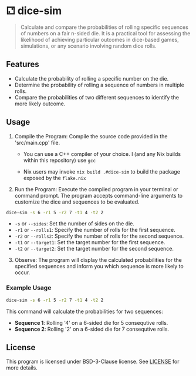# ⚁ dice-sim

> Calculate and compare the probabilities of rolling specific sequences of numbers on a fair n-sided die.
> It is a practical tool for assessing the likelihood of achieving particular outcomes in dice-based games,
> simulations, or any scenario involving random dice rolls.

## Features

- Calculate the probability of rolling a specific number on the die.
- Determine the probability of rolling a sequence of numbers in multiple rolls.
- Compare the probabilities of two different sequences to identify the more likely outcome.

## Usage

1. Compile the Program: Compile the source code provided in the 'src/main.cpp' file.

   - You can use a C++ compiler of your choice. I (and any Nix builds within this repository) use `gcc`

   - Nix users may invoke `nix build .#dice-sim` to build the package exposed by the `flake.nix`

2. Run the Program: Execute the compiled program in your terminal or command prompt. The program accepts command-line arguments to customize the dice and sequences to be evaluated.

```bash
dice-sim -s 6 -r1 5 -r2 7 -t1 4 -t2 2
```

- `-s` or `--sides`: Set the number of sides on the die.
- `-r1` or `--rolls1`: Specify the number of rolls for the first sequence.
- `-r2` or `--rolls2`: Specify the number of rolls for the second sequence.
- `-t1` or `--target1`: Set the target number for the first sequence.
- `-t2` or `--target2`: Set the target number for the second sequence.

3. Observe: The program will display the calculated probabilities for the specified sequences and inform you which sequence is more likely to occur.

### Example Usage

```bash
dice-sim -s 6 -r1 5 -r2 7 -t1 4 -t2 2
```

This command will calculate the probabilities for two sequences:

- **Sequence 1**: Rolling '4' on a 6-sided die for 5 consequtive rolls.
- **Sequence 2**: Rolling '2' on a 6-sided die for 7 consequtive rolls.

## License

This program is licensed under BSD-3-Clause license. See [LICENSE](LICENSE) for more details.
